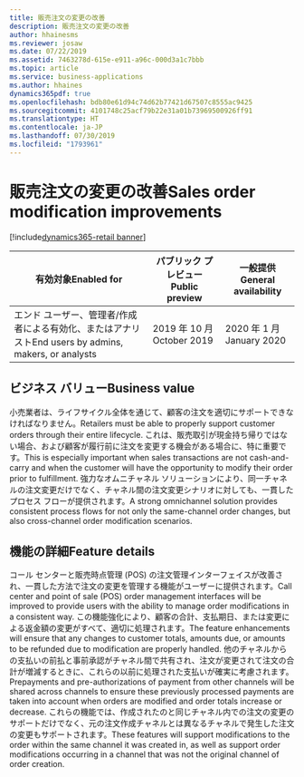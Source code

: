 ```yaml
---
title: 販売注文の変更の改善
description: 販売注文の変更の改善
author: hhainesms
ms.reviewer: josaw
ms.date: 07/22/2019
ms.assetid: 7463278d-615e-e911-a96c-000d3a1c7bbb
ms.topic: article
ms.service: business-applications
ms.author: hhaines
dynamics365pdf: true
ms.openlocfilehash: bdb80e61d94c74d62b77421d67507c8555ac9425
ms.sourcegitcommit: 4101748c25acf79b22e31a01b73969500926ff91
ms.translationtype: HT
ms.contentlocale: ja-JP
ms.lasthandoff: 07/30/2019
ms.locfileid: "1793961"
---
```

# <a name="sales-order-modification-improvements"></a><span data-ttu-id="a2099-103">販売注文の変更の改善</span><span class="sxs-lookup"><span data-stu-id="a2099-103">Sales order modification improvements</span></span>
[!include[dynamics365-retail banner](../includes/dynamics365-retail.md)]

| <span data-ttu-id="a2099-104">有効対象</span><span class="sxs-lookup"><span data-stu-id="a2099-104">Enabled for</span></span>    |  <span data-ttu-id="a2099-105">パブリック プレビュー</span><span class="sxs-lookup"><span data-stu-id="a2099-105">Public preview</span></span> | <span data-ttu-id="a2099-106">一般提供</span><span class="sxs-lookup"><span data-stu-id="a2099-106">General availability</span></span> | 
| ---------- | ---------- |---------- |
|<span data-ttu-id="a2099-107">エンド ユーザー、管理者/作成者による有効化、またはアナリスト</span><span class="sxs-lookup"><span data-stu-id="a2099-107">End users by admins, makers, or analysts</span></span>|<span data-ttu-id="a2099-108">2019 年 10 月</span><span class="sxs-lookup"><span data-stu-id="a2099-108">October 2019</span></span>| <span data-ttu-id="a2099-109">2020 年 1 月</span><span class="sxs-lookup"><span data-stu-id="a2099-109">January 2020</span></span>|


## <a name="business-value"></a><span data-ttu-id="a2099-110">ビジネス バリュー</span><span class="sxs-lookup"><span data-stu-id="a2099-110">Business value</span></span>
<!-- bv start -->
<span data-ttu-id="a2099-111">小売業者は、ライフサイクル全体を通じて、顧客の注文を適切にサポートできなければなりません。</span><span class="sxs-lookup"><span data-stu-id="a2099-111">Retailers must be able to properly support customer orders through their entire lifecycle.</span></span> <span data-ttu-id="a2099-112">これは、販売取引が現金持ち帰りではない場合、および顧客が履行前に注文を変更する機会がある場合に、特に重要です。</span><span class="sxs-lookup"><span data-stu-id="a2099-112">This is especially important when sales transactions are not cash-and-carry and when the customer will have the opportunity to modify their order prior to fulfillment.</span></span> <span data-ttu-id="a2099-113">強力なオムニチャネル ソリューションにより、同一チャネルの注文変更だけでなく、チャネル間の注文変更シナリオに対しても、一貫したプロセス フローが提供されます。</span><span class="sxs-lookup"><span data-stu-id="a2099-113">A strong omnichannel solution provides consistent process flows for not only the same-channel order changes, but also cross-channel order modification scenarios.</span></span>
<!-- bv end -->



## <a name="feature-details"></a><span data-ttu-id="a2099-114">機能の詳細</span><span class="sxs-lookup"><span data-stu-id="a2099-114">Feature details</span></span>
<!--feature detail start -->
<span data-ttu-id="a2099-115">コール センターと販売時点管理 (POS) の注文管理インターフェイスが改善され、一貫した方法で注文の変更を管理する機能がユーザーに提供されます。</span><span class="sxs-lookup"><span data-stu-id="a2099-115">Call center and point of sale (POS) order management interfaces will be improved to provide users with the ability to manage order modifications in a consistent way.</span></span> <span data-ttu-id="a2099-116">この機能強化により、顧客の合計、支払期日、または変更による返金額の変更がすべて、適切に処理されます。</span><span class="sxs-lookup"><span data-stu-id="a2099-116">The feature enhancements will ensure that any changes to customer totals, amounts due, or amounts to be refunded due to modification are properly handled.</span></span> <span data-ttu-id="a2099-117">他のチャネルからの支払いの前払と事前承認がチャネル間で共有され、注文が変更されて注文の合計が増減するときに、これらの以前に処理された支払いが確実に考慮されます。</span><span class="sxs-lookup"><span data-stu-id="a2099-117">Prepayments and pre-authorizations of payment from other channels will be shared across channels to ensure these previously processed payments are taken into account when orders are modified and order totals increase or decrease.</span></span> <span data-ttu-id="a2099-118">これらの機能では、作成されたのと同じチャネル内での注文の変更のサポートだけでなく、元の注文作成チャネルとは異なるチャネルで発生した注文の変更もサポートされます。</span><span class="sxs-lookup"><span data-stu-id="a2099-118">These features will support modifications to the order within the same channel it was created in, as well as support order modifications occurring in a channel that was not the original channel of order creation.</span></span>
<!--feature detail end -->











